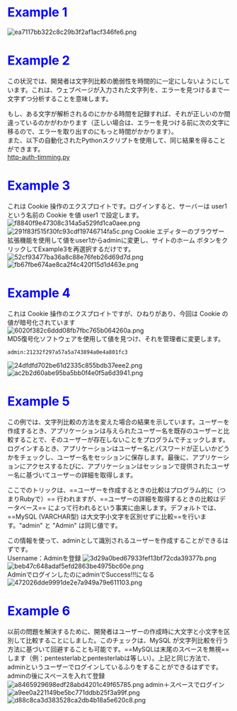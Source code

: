 # <span style="color: blue;">Example 1</span>
![ea7117bb322c8c29b3f2af1acf346fe6.png](../../_resources/ea7117bb322c8c29b3f2af1acf346fe6.png)

# <span style="color: blue;">Example 2</span>
この状況では、開発者は文字列比較の脆弱性を時間的に一定にしないようにしています。これは、ウェブページが入力された文字列を、エラーを見つけるまで一文字ずつ分析することを意味します。

もし、ある文字が解析されるのにかかる時間を記録すれば、それが正しいのか間違っているのかがわかります（正しい場合は、エラーを見つける前に次の文字に移るので、エラーを取り出すのにもっと時間がかかります）。  
また、以下の自動化されたPythonスクリプトを使用して、同じ結果を得ることができます。   
 [http-auth-timming.py](https://gist.github.com/mgeeky/57e866604942f1824da310982c46da84)   
 
 # <span style="color: blue;">Example 3</span>
 これは Cookie 操作のエクスプロイトです。ログインすると、サーバーは user1 という名前の Cookie を値 user1 で設定します。
 ![f8840f9e47308c314a5a529fd1ca0aee.png](../../_resources/f8840f9e47308c314a5a529fd1ca0aee.png)
 ![291f83f515f30fc93cdf19746714fa5c.png](../../_resources/291f83f515f30fc93cdf19746714fa5c.png)
 Cookie エディターのブラウザー拡張機能を使用して値をuser1からadminに変更し、サイトのホーム ボタンをクリックしてExample3を再選択するだけです。   
 ![52cf93477ba36a8c88e76feb26d69d7d.png](../../_resources/52cf93477ba36a8c88e76feb26d69d7d.png)
 ![fb67fbe674ae8ca2f4c420f15d1d463e.png](../../_resources/fb67fbe674ae8ca2f4c420f15d1d463e.png)
  # <span style="color: blue;">Example 4</span>
  これは Cookie 操作のエクスプロイトですが、ひねりがあり、今回は Cookie の値が暗号化されています   
  ![6020f382c6ddd08fb7fbc765b064260a.png](../../_resources/6020f382c6ddd08fb7fbc765b064260a.png)   
   MD5復号化ソフトウェアを使用して値を見つけ、それを管理者に変更します。   
   ```
   admin:21232f297a57a5a743894a0e4a801fc3
  ```
  ![24dfdfd702be61d2335c855bdb37eee2.png](../../_resources/24dfdfd702be61d2335c855bdb37eee2.png)
  ![ac2b2d60abe95ba5bb0f4e0f5a6d3941.png](../../_resources/ac2b2d60abe95ba5bb0f4e0f5a6d3941.png)
  
  # <span style="color: blue;">Example 5</span>
  この例では、文字列比較の方法を変えた場合の結果を示しています。ユーザーを作成するとき、アプリケーションは与えられたユーザー名を既存のユーザーと比較することで、そのユーザーが存在しないことをプログラムでチェックします。ログインするとき、アプリケーションはユーザー名とパスワードが正しいかどうかをチェックし、ユーザー名をセッションに保存します。最後に、アプリケーションにアクセスするたびに、アプリケーションはセッションで提供されたユーザー名に基づいてユーザーの詳細を取得します。

ここでのトリックは、==ユーザーを作成するときの比較はプログラム的に（つまりRubyで）== 行われますが、==ユーザーの詳細を取得するときの比較はデータベース== によって行われるという事実に由来します。デフォルトでは、==MySQL (VARCHAR型) は大文字小文字を区別せずに比較==を行います。"admin" と "Admin" は同じ値です。

この情報を使って、adminとして識別されるユーザーを作成することができるはずです。   
Username：Adminを登録
![3d29a0bed67933fef13bf72cda39377b.png](../../_resources/3d29a0bed67933fef13bf72cda39377b.png)   
![beb47c648adaf5efd2863be4975bc60e.png](../../_resources/beb47c648adaf5efd2863be4975bc60e.png)   
AdminでログインしたのにadminでSuccess!!!になる    
![472026dde9991de2e7a949a79e611103.png](../../_resources/472026dde9991de2e7a949a79e611103.png)    
# <span style="color: blue;">Example 6</span>
以前の問題を解決するために、開発者はユーザーの作成時に大文字と小文字を区別して比較することにしました。このチェックは、MySQL が文字列比較を行う方法に基づいて回避することも可能です。==MySQLは末尾のスペースを無視==します（例：pentesterlabとpentesterlabは等しい）。上記と同じ方法で、adminというユーザーでログインしているふりをすることができるはずです。   
adminの後にスペースを入れて登録
![a8465929698edf28abd4201c49f65785.png](../../_resources/a8465929698edf28abd4201c49f65785.png)
admin＋スペースでログイン
![a9ee0a221149be5bc771ddbb25f3a99f.png](../../_resources/a9ee0a221149be5bc771ddbb25f3a99f.png)
![d88c8ca3d383528ca2db4b18a5e620c8.png](../../_resources/d88c8ca3d383528ca2db4b18a5e620c8.png)

